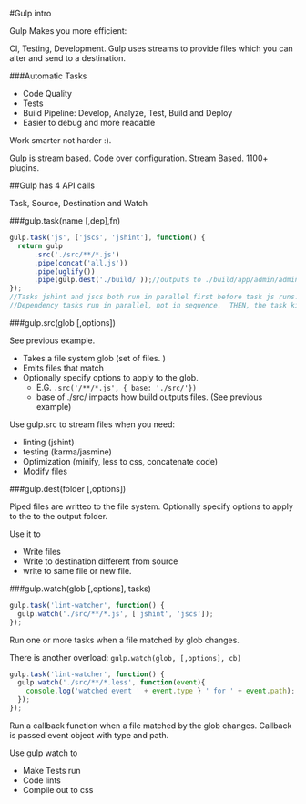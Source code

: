 #Gulp intro

Gulp Makes you more efficient:

CI, Testing, Development.  Gulp uses streams to provide files which you can alter and send to a destination.

###Automatic Tasks

- Code Quality
- Tests
- Build Pipeline: Develop, Analyze, Test, Build and Deploy
- Easier to debug and more readable

Work smarter not harder :).

Gulp is stream based.  Code over configuration.  Stream Based. 1100+ plugins.

##Gulp has 4 API calls

Task, Source, Destination and Watch

###gulp.task(name [,dep],fn)

```javascript
gulp.task('js', ['jscs', 'jshint'], function() {
  return gulp
      .src('./src/**/*.js')
      .pipe(concat('all.js'))
      .pipe(uglify())
      .pipe(gulp.dest('./build/'));//outputs to ./build/app/admin/admin.js
});
//Tasks jshint and jscs both run in parallel first before task js runs.
//Dependency tasks run in parallel, not in sequence.  THEN, the task kicks off.
```

###gulp.src(glob [,options])

See previous example.  

- Takes a file system glob (set of files.  )
- Emits files that match
- Optionally specify options to apply to the glob.
  - E.G. `.src('/**/*.js', { base: './src/'})`
  - base of ./src/ impacts how build outputs files.  (See previous example)

Use gulp.src to stream files when you need:

- linting (jshint)
- testing (karma/jasmine)
- Optimization (minify, less to css, concatenate code)
- Modify files

###gulp.dest(folder [,options])

Piped files are writteo to the file system.  Optionally specify options to apply
to the to the output folder.

Use it to

- Write files
- Write to destination different from source
- write to same file or new file.

###gulp.watch(glob [,options], tasks)

```javascript
gulp.task('lint-watcher', function() {
  gulp.watch('./src/**/*.js', ['jshint', 'jscs']);
});
```
Run one or more tasks when a file matched by glob changes.

There is another overload: `gulp.watch(glob, [,options], cb)`
```javascript
gulp.task('lint-watcher', function() {
  gulp.watch('./src/**/*.less', function(event){
    console.log('watched event ' + event.type } ' for ' + event.path);
  });
});
```
Run a callback function when a file matched by the glob changes.
Callback is passed event object with type and path.

Use gulp watch to

- Make Tests run
- Code lints
- Compile out to css
